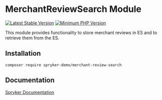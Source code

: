 # MerchantReviewSearch Module
[![Latest Stable Version](https://poser.pugx.org/spryker-demo/merchant-review-search/v/stable.svg)](https://packagist.org/packages/spryker-demo/merchant-review-search)
[![Minimum PHP Version](https://img.shields.io/badge/php-%3E%3D%207.4-8892BF.svg)](https://php.net/)

This module provides functionality to store merchant reviews in ES and to retrieve them from the ES.

## Installation

```
composer require spryker-demo/merchant-review-search
```

## Documentation

[Spryker Documentation](https://academy.spryker.com/developing_with_spryker/module_guide/modules.html)
